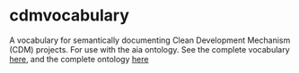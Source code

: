 # cdmvocabulary

A vocabulary for semantically documenting Clean Development Mechanism (CDM) projects. For use with the aia ontology. 
See the complete vocabulary [here](http://purl.org/aiaontology/cdmvocabulary), and the complete ontology [here](http://purl.org/aiaontology)
